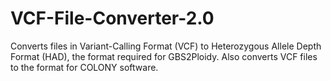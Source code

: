 # VCF-File-Converter-2.0
Converts files in Variant-Calling Format (VCF) to Heterozygous Allele Depth Format (HAD), the format required for GBS2Ploidy. Also converts VCF files to the format for COLONY software.
